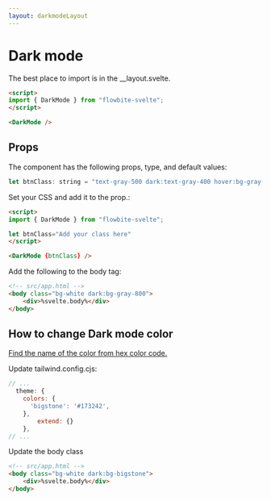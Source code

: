 ```yaml
---
layout: darkmodeLayout
---
```


<h1 class="text-3xl w-full dark:text-white py-8">Dark mode</h1>

<p class=" dark:text-white py-8">The best place to import is in the __layout.svelte.</p>

```html
<script>
import { DarkMode } from "flowbite-svelte";
</script>

<DarkMode />
```

<h2 class="text-2xl w-full dark:text-white py-8">Props</h2>

<p class="dark:text-white py-4 text-lg">The component has the following props, type, and default values:</p>

```js
let btnClass: string = "text-gray-500 dark:text-gray-400 hover:bg-gray-100 dark:hover:bg-gray-700 focus:outline-none focus:ring-4 focus:ring-gray-200 dark:focus:ring-gray-700 rounded-lg text-sm p-2.5 fixed left-2 top-16 z-50"
```

<p class="dark:text-white py-4 text-lg">Set your CSS and add it to the prop.:</p>

```html
<script>
import { DarkMode } from "flowbite-svelte";

let btnClass="Add your class here"
</script>

<DarkMode {btnClass} />
```

<p class="dark:text-white py-4 text-lg">Add the following to the body tag:</p>

```html
<!-- src/app.html -->
<body class="bg-white dark:bg-gray-800">
	<div>%svelte.body%</div>
</body>
```

<h2 class="text-2xl w-full dark:text-white py-8">How to change Dark mode color</h2>

<p class="dark:text-white text-lg w-full"><a href="https://chir.ag/projects/name-that-color/" target="_blank" class="text-blue-600 hover:underline dark:text-blue-500">Find the name of the color from hex color code.</a></p>

<p class="dark:text-white text-lg w-full">Update tailwind.config.cjs:</p>

```js
// ...
  theme: {
    colors: {
      'bigstone': '#173242',
    },
		extend: {}
	},
// ...
```

<p class="dark:text-white text-lg">Update the body class</p>

```html
<!-- src/app.html -->
<body class="bg-white dark:bg-bigstone">
	<div>%svelte.body%</div>
</body>
```
